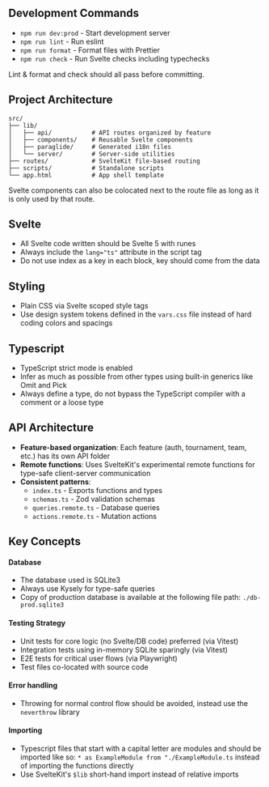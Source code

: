 ## Development Commands

- `npm run dev:prod` - Start development server
- `npm run lint` - Run eslint
- `npm run format` - Format files with Prettier
- `npm run check` - Run Svelte checks including typechecks

Lint & format and check should all pass before committing.

## Project Architecture

```
src/
├── lib/
│   ├── api/           # API routes organized by feature
│   ├── components/    # Reusable Svelte components
│   ├── paraglide/     # Generated i18n files
│   └── server/        # Server-side utilities
├── routes/            # SvelteKit file-based routing
├── scripts/           # Standalone scripts
└── app.html           # App shell template
```

Svelte components can also be colocated next to the route file as long as it is only used by that route.

## Svelte

- All Svelte code written should be Svelte 5 with runes
- Always include the `lang="ts"` attribute in the script tag
- Do not use index as a key in each block, key should come from the data

## Styling

- Plain CSS via Svelte scoped style tags
- Use design system tokens defined in the `vars.css` file instead of hard coding colors and spacings

## Typescript

- TypeScript strict mode is enabled
- Infer as much as possible from other types using built-in generics like Omit and Pick
- Always define a type, do not bypass the TypeScript compiler with a comment or a loose type

## API Architecture

- **Feature-based organization**: Each feature (auth, tournament, team, etc.) has its own API folder
- **Remote functions**: Uses SvelteKit's experimental remote functions for type-safe client-server communication
- **Consistent patterns**:
  - `index.ts` - Exports functions and types
  - `schemas.ts` - Zod validation schemas
  - `queries.remote.ts` - Database queries
  - `actions.remote.ts` - Mutation actions

## Key Concepts

#### Database

- The database used is SQLite3
- Always use Kysely for type-safe queries
- Copy of production database is available at the following file path: `./db-prod.sqlite3`

#### Testing Strategy

- Unit tests for core logic (no Svelte/DB code) preferred (via Vitest)
- Integration tests using in-memory SQLite sparingly (via Vitest)
- E2E tests for critical user flows (via Playwright)
- Test files co-located with source code

#### Error handling

- Throwing for normal control flow should be avoided, instead use the `neverthrow` library

#### Importing

- Typescript files that start with a capital letter are modules and should be imported like so: `* as ExampleModule from "./ExampleModule.ts` instead of importing the functions directly
- Use SvelteKit's `$lib` short-hand import instead of relative imports
